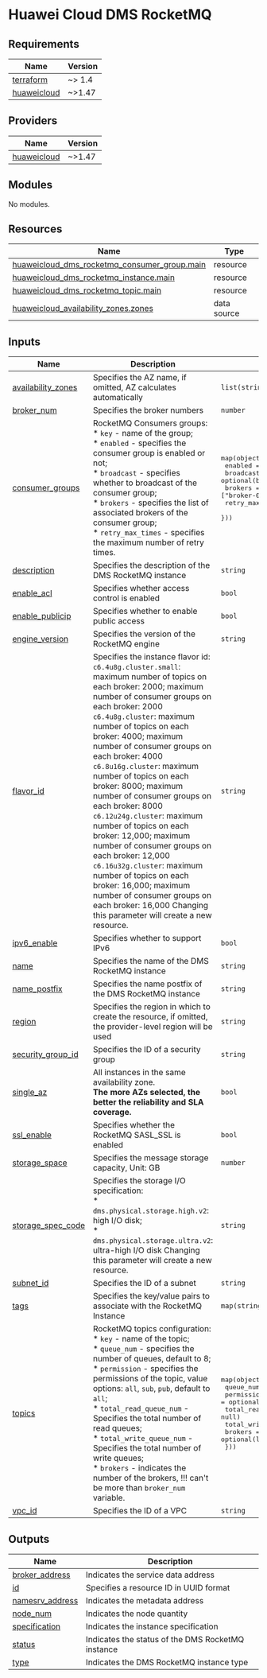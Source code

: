 # Huawei Cloud DMS RocketMQ

<!-- BEGIN_TF_DOCS -->
## Requirements

| Name | Version |
|------|---------|
| <a name="requirement_terraform"></a> [terraform](#requirement\_terraform) | ~> 1.4 |
| <a name="requirement_huaweicloud"></a> [huaweicloud](#requirement\_huaweicloud) | ~>1.47 |

## Providers

| Name | Version |
|------|---------|
| <a name="provider_huaweicloud"></a> [huaweicloud](#provider\_huaweicloud) | ~>1.47 |

## Modules

No modules.

## Resources

| Name | Type |
|------|------|
| [huaweicloud_dms_rocketmq_consumer_group.main](https://registry.terraform.io/providers/huaweicloud/huaweicloud/latest/docs/resources/dms_rocketmq_consumer_group) | resource |
| [huaweicloud_dms_rocketmq_instance.main](https://registry.terraform.io/providers/huaweicloud/huaweicloud/latest/docs/resources/dms_rocketmq_instance) | resource |
| [huaweicloud_dms_rocketmq_topic.main](https://registry.terraform.io/providers/huaweicloud/huaweicloud/latest/docs/resources/dms_rocketmq_topic) | resource |
| [huaweicloud_availability_zones.zones](https://registry.terraform.io/providers/huaweicloud/huaweicloud/latest/docs/data-sources/availability_zones) | data source |

## Inputs

| Name | Description | Type | Default | Required |
|------|-------------|------|---------|:--------:|
| <a name="input_availability_zones"></a> [availability\_zones](#input\_availability\_zones) | Specifies the AZ name, if omitted, AZ calculates automatically | `list(string)` | `[]` | no |
| <a name="input_broker_num"></a> [broker\_num](#input\_broker\_num) | Specifies the broker numbers | `number` | `1` | no |
| <a name="input_consumer_groups"></a> [consumer\_groups](#input\_consumer\_groups) | RocketMQ Consumers groups:<br>    * `key` - name of the group;<br>    * `enabled` - specifies the consumer group is enabled or not;<br>    * `broadcast` - specifies whether to broadcast of the consumer group;<br>    * `brokers` - specifies the list of associated brokers of the consumer group;<br>    * `retry_max_times` - specifies the maximum number of retry times. | <pre>map(object({<br>    enabled         = optional(bool, true)<br>    broadcast       = optional(bool, true)<br>    brokers         = optional(list(string), ["broker-0"])<br>    retry_max_times = optional(number, 3)<br>  }))</pre> | `{}` | no |
| <a name="input_description"></a> [description](#input\_description) | Specifies the description of the DMS RocketMQ instance | `string` | `null` | no |
| <a name="input_enable_acl"></a> [enable\_acl](#input\_enable\_acl) | Specifies whether access control is enabled | `bool` | `false` | no |
| <a name="input_enable_publicip"></a> [enable\_publicip](#input\_enable\_publicip) | Specifies whether to enable public access | `bool` | `false` | no |
| <a name="input_engine_version"></a> [engine\_version](#input\_engine\_version) | Specifies the version of the RocketMQ engine | `string` | `"4.8.0"` | no |
| <a name="input_flavor_id"></a> [flavor\_id](#input\_flavor\_id) | Specifies the instance flavor id:<br>  `c6.4u8g.cluster.small`: maximum number of topics on each broker: 2000; maximum number of consumer groups on each broker: 2000<br>  `c6.4u8g.cluster`: maximum number of topics on each broker: 4000; maximum number of consumer groups on each broker: 4000<br>  `c6.8u16g.cluster`: maximum number of topics on each broker: 8000; maximum number of consumer groups on each broker: 8000<br>  `c6.12u24g.cluster`: maximum number of topics on each broker: 12,000; maximum number of consumer groups on each broker: 12,000<br>  `c6.16u32g.cluster`: maximum number of topics on each broker: 16,000; maximum number of consumer groups on each broker: 16,000 Changing this parameter will create a new resource. | `string` | `"c6.4u8g.cluster.small"` | no |
| <a name="input_ipv6_enable"></a> [ipv6\_enable](#input\_ipv6\_enable) | Specifies whether to support IPv6 | `bool` | `false` | no |
| <a name="input_name"></a> [name](#input\_name) | Specifies the name of the DMS RocketMQ instance | `string` | n/a | yes |
| <a name="input_name_postfix"></a> [name\_postfix](#input\_name\_postfix) | Specifies the name postfix of the DMS RocketMQ instance | `string` | `null` | no |
| <a name="input_region"></a> [region](#input\_region) | Specifies the region in which to create the resource, if omitted, the provider-level region will be used | `string` | `null` | no |
| <a name="input_security_group_id"></a> [security\_group\_id](#input\_security\_group\_id) | Specifies the ID of a security group | `string` | n/a | yes |
| <a name="input_single_az"></a> [single\_az](#input\_single\_az) | All instances in the same availability zone.<br>  **The more AZs selected, the better the reliability and SLA coverage.** | `bool` | `false` | no |
| <a name="input_ssl_enable"></a> [ssl\_enable](#input\_ssl\_enable) | Specifies whether the RocketMQ SASL\_SSL is enabled | `bool` | `false` | no |
| <a name="input_storage_space"></a> [storage\_space](#input\_storage\_space) | Specifies the message storage capacity, Unit: GB | `number` | `300` | no |
| <a name="input_storage_spec_code"></a> [storage\_spec\_code](#input\_storage\_spec\_code) | Specifies the storage I/O specification:<br>  * `dms.physical.storage.high.v2`: high I/O disk;<br>  * `dms.physical.storage.ultra.v2`: ultra-high I/O disk Changing this parameter will create a new resource. | `string` | `"dms.physical.storage.high.v2"` | no |
| <a name="input_subnet_id"></a> [subnet\_id](#input\_subnet\_id) | Specifies the ID of a subnet | `string` | n/a | yes |
| <a name="input_tags"></a> [tags](#input\_tags) | Specifies the key/value pairs to associate with the RocketMQ Instance | `map(string)` | `{}` | no |
| <a name="input_topics"></a> [topics](#input\_topics) | RocketMQ topics configuration:<br>    * `key` - name of the topic;<br>    * `queue_num` - specifies the number of queues, default to 8;<br>    * `permission` - specifies the permissions of the topic, value options: `all`, `sub`, `pub`, default to `all`;<br>    * `total_read_queue_num` - Specifies the total number of read queues;<br>    * `total_write_queue_num` - Specifies the total number of write queues;<br>    * `brokers` - indicates the number of the brokers, !!! can't be more than `broker_num` variable. | <pre>map(object({<br>    queue_num             = optional(number, 8)<br>    permission            = optional(string, "all")<br>    total_read_queue_num  = optional(number, null)<br>    total_write_queue_num = optional(number, null)<br>    brokers               = optional(list(string), ["broker-0"])<br>  }))</pre> | `{}` | no |
| <a name="input_vpc_id"></a> [vpc\_id](#input\_vpc\_id) | Specifies the ID of a VPC | `string` | n/a | yes |

## Outputs

| Name | Description |
|------|-------------|
| <a name="output_broker_address"></a> [broker\_address](#output\_broker\_address) | Indicates the service data address |
| <a name="output_id"></a> [id](#output\_id) | Specifies a resource ID in UUID format |
| <a name="output_namesrv_address"></a> [namesrv\_address](#output\_namesrv\_address) | Indicates the metadata address |
| <a name="output_node_num"></a> [node\_num](#output\_node\_num) | Indicates the node quantity |
| <a name="output_specification"></a> [specification](#output\_specification) | Indicates the instance specification |
| <a name="output_status"></a> [status](#output\_status) | Indicates the status of the DMS RocketMQ instance |
| <a name="output_type"></a> [type](#output\_type) | Indicates the DMS RocketMQ instance type |
<!-- END_TF_DOCS -->